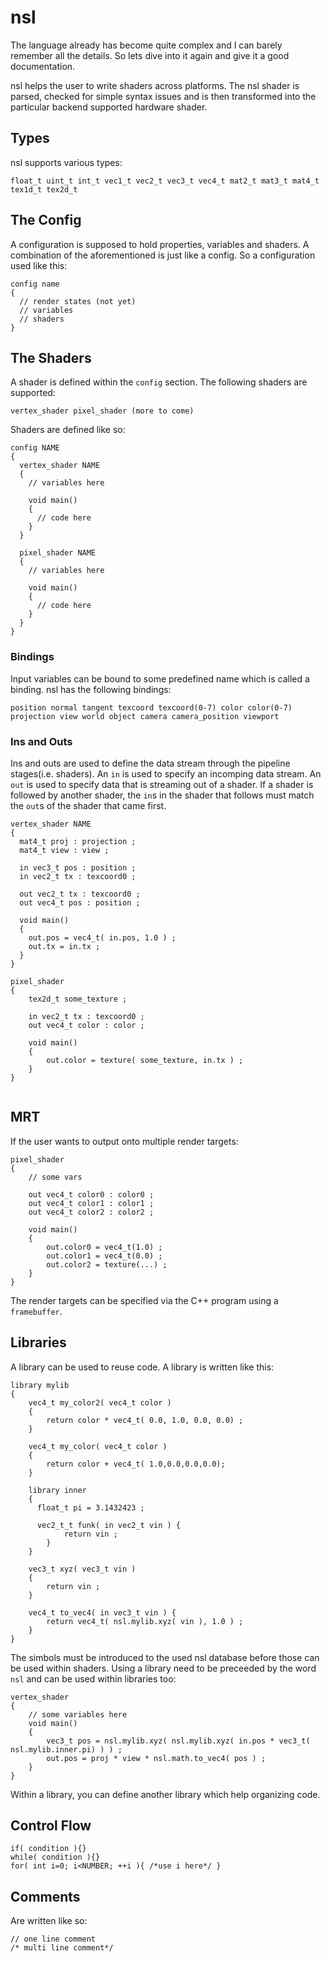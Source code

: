 
# nsl 

The language already has become quite complex and I can barely remember all the details. So lets dive into it again and give it a good documentation.

nsl helps the user to write shaders across platforms. The nsl shader is parsed, checked for simple syntax issues and is then transformed into the particular backend supported hardware shader. 

## Types
nsl supports various types:
```
float_t uint_t int_t vec1_t vec2_t vec3_t vec4_t mat2_t mat3_t mat4_t tex1d_t tex2d_t
```

## The Config

A configuration is supposed to hold properties, variables and shaders. A combination of the aforementioned is just like a config. So a configuration used like this:

```
config name 
{
  // render states (not yet)
  // variables
  // shaders
}
```

## The Shaders
A shader is defined within the ```config``` section. The following shaders are supported:
```
vertex_shader pixel_shader (more to come)
```
Shaders are defined like so:
```
config NAME
{
  vertex_shader NAME
  {
    // variables here
    
    void main()
    {
      // code here
    }
  }
  
  pixel_shader NAME
  {
    // variables here
    
    void main()
    {
      // code here
    }
  }
}
```
### Bindings
Input variables can be bound to some predefined name which is called a binding. nsl has the following bindings:
```
position normal tangent texcoord texcoord(0-7) color color(0-7) projection view world object camera camera_position viewport
```

### Ins and Outs
Ins and outs are used to define the data stream through the pipeline stages(i.e. shaders). An ```in``` is used to specify an incomping data stream. An ```out``` is used to specify data that is streaming out of a shader. If a shader is followed by another shader, the ```in```s in the shader that follows must match the ```out```s of the shader that came first.

```
vertex_shader NAME
{
  mat4_t proj : projection ;
  mat4_t view : view ;

  in vec3_t pos : position ;
  in vec2_t tx : texcoord0 ;
  
  out vec2_t tx : texcoord0 ;
  out vec4_t pos : position ;
  
  void main()
  {
    out.pos = vec4_t( in.pos, 1.0 ) ;
    out.tx = in.tx ;
  }
}

pixel_shader
{
    tex2d_t some_texture ;

    in vec2_t tx : texcoord0 ;
    out vec4_t color : color ;

    void main()
    {
        out.color = texture( some_texture, in.tx ) ;
    }
}
  
```
## MRT
If the user wants to output onto multiple render targets:
```
pixel_shader
{
    // some vars
    
    out vec4_t color0 : color0 ;
    out vec4_t color1 : color1 ;
    out vec4_t color2 : color2 ;

    void main()
    {
        out.color0 = vec4_t(1.0) ;
        out.color1 = vec4_t(0.0) ;
        out.color2 = texture(...) ;
    }
}
```
The render targets can be specified via the C++ program using a ```framebuffer```.

## Libraries
A library can be used to reuse code. A library is written like this:
```
library mylib
{
    vec4_t my_color2( vec4_t color ) 
    {
        return color * vec4_t( 0.0, 1.0, 0.0, 0.0) ;
    }

    vec4_t my_color( vec4_t color )
    {
        return color + vec4_t( 1.0,0.0,0.0,0.0);
    }
    
    library inner
    {
      float_t pi = 3.1432423 ;
      
      vec2_t_t funk( in vec2_t vin ) {            
            return vin ;
        }
    }
    
    vec3_t xyz( vec3_t vin )
    {
        return vin ;
    }
    
    vec4_t to_vec4( in vec3_t vin ) {
        return vec4_t( nsl.mylib.xyz( vin ), 1.0 ) ;
    }
}
```

The simbols must be introduced to the used nsl database before those can be used within shaders. Using a library need to be preceeded by the word ```nsl``` and can be used within libraries too:

```
vertex_shader
{
    // some variables here
    void main()
    {
        vec3_t pos = nsl.mylib.xyz( nsl.mylib.xyz( in.pos * vec3_t( nsl.mylib.inner.pi) ) ) ;
        out.pos = proj * view * nsl.math.to_vec4( pos ) ;
    }
}
```
Within a library, you can define another library which help organizing code.

## Control Flow

```
if( condition ){}
while( condition ){}
for( int i=0; i<NUMBER; ++i ){ /*use i here*/ }
```

## Comments
Are written like so:
```
// one line comment
/* multi line comment*/
```
